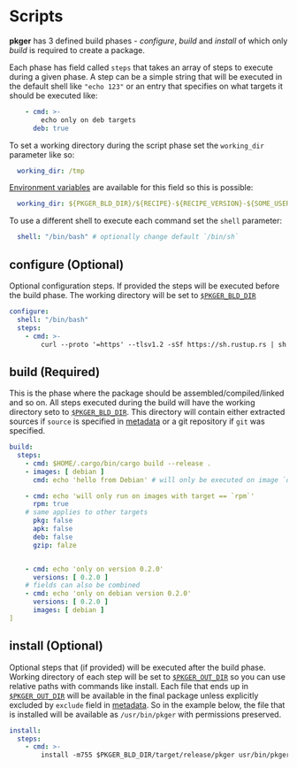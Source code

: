 # Scripts

**pkger** has 3 defined build phases - *configure*, *build* and *install* of which only *build* is required to create a
package.  

Each phase has field called `steps` that takes an array of steps to execute during a given phase. A step can be a simple
string that will be executed in the default shell like `"echo 123"` or an entry that specifies on what targets it should
be executed like:
```yaml
    - cmd: >-
        echo only on deb targets
      deb: true
```

To set a working directory during the script phase set the `working_dir` parameter like so:
```yaml
  working_dir: /tmp
```
[Environment variables](./env.md) are available for this field so this is possible:
```yaml
  working_dir: ${PKGER_BLD_DIR}/${RECIPE}-${RECIPE_VERSION}-${SOME_USER_DEFINED_VAR}
```

To use a different shell to execute each command set the `shell` parameter:
```yaml
  shell: "/bin/bash" # optionally change default `/bin/sh`
```

## configure (Optional)

Optional configuration steps. If provided the steps will be executed before the build phase.
The working directory will be set to [`$PKGER_BLD_DIR`](./env.md#pkger-variables)

```yaml
configure:
  shell: "/bin/bash"
  steps:
    - cmd: >-
        curl --proto '=https' --tlsv1.2 -sSf https://sh.rustup.rs | sh
```

## build (Required)

This is the phase where the package should be assembled/compiled/linked and so on. All steps executed during the build
will have the working directory seto to [`$PKGER_BLD_DIR`](./env.md#pkger-variables). This directory will contain either
extracted sources if `source` is specified in [metadata](./metadata.md#optional-fields) or a git repository if `git`
was specified.

```yaml
build:
  steps:
    - cmd: $HOME/.cargo/bin/cargo build --release .
    - images: [ debian ]
      cmd: echo 'hello from Debian' # will only be executed on image `debian`

    - cmd: echo 'will only run on images with target == `rpm`'
      rpm: true
    # same applies to other targets
      pkg: false
      apk: false
      deb: false
      gzip: falze


    - cmd: echo 'only on version 0.2.0'
      versions: [ 0.2.0 ]
    # fields can also be combined
    - cmd: echo 'only on debian version 0.2.0'
      versions: [ 0.2.0 ]
      images: [ debian ]
]
```

## install (Optional)

Optional steps that (if provided) will be executed after the build phase. Working directory of each step will be set to
[`$PKGER_OUT_DIR`](./env.md#pkger-variables) so you can use relative paths with commands like install. Each file that
ends up in [`$PKGER_OUT_DIR`](./env.md#pkger-variables) will be available in the final package unless explicitly
excluded by `exclude` field in [metadata](./metadata.md#optional-fields). So in the example below, the file that is
installed will be available as `/usr/bin/pkger` with permissions preserved.

```yaml
install:
  steps:
    - cmd: >-
        install -m755 $PKGER_BLD_DIR/target/release/pkger usr/bin/pkger
```
